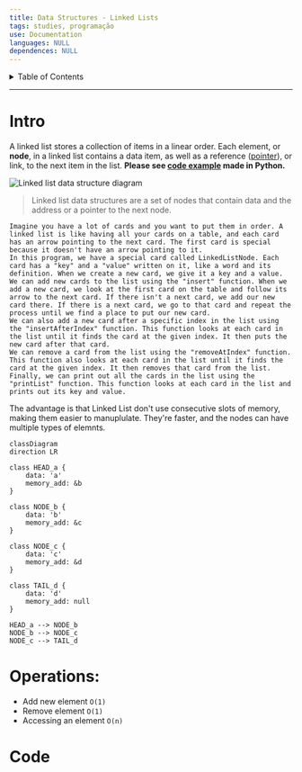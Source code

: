 ```yaml
---
title: Data Structures - Linked Lists
tags: studies, programação
use: Documentation
languages: NULL
dependences: NULL
---
```


<details> <summary>Table of Contents</summary>

- [Intro](#intro)
- [Operations:](#operations)
- [Code](#code)

</details>

---

# Intro

A linked list stores a collection of items in a linear order. Each element, or **node**, in a linked list contains a data item, as well as a reference ([pointer](Pointers.md)), or link, to the next item in the list. **Please see [code example](linked_list.py) made in Python.**

![Linked list data structure diagram](https://cdn.ttgtmedia.com/rms/onlineimages/sqlserver-linked_list_data_structure-f_mobile.png)
> Linked list data structures are a set of nodes that contain data and the address or a pointer to the next node.

	Imagine you have a lot of cards and you want to put them in order. A linked list is like having all your cards on a table, and each card has an arrow pointing to the next card. The first card is special because it doesn't have an arrow pointing to it.
	In this program, we have a special card called LinkedListNode. Each card has a "key" and a "value" written on it, like a word and its definition. When we create a new card, we give it a key and a value.
	We can add new cards to the list using the "insert" function. When we add a new card, we look at the first card on the table and follow its arrow to the next card. If there isn't a next card, we add our new card there. If there is a next card, we go to that card and repeat the process until we find a place to put our new card.
	We can also add a new card after a specific index in the list using the "insertAfterIndex" function. This function looks at each card in the list until it finds the card at the given index. It then puts the new card after that card.
	We can remove a card from the list using the "removeAtIndex" function. This function also looks at each card in the list until it finds the card at the given index. It then removes that card from the list.
	Finally, we can print out all the cards in the list using the "printList" function. This function looks at each card in the list and prints out its key and value.

The advantage is that Linked List don't use consecutive slots of memory, making them easier to manuplulate. They're faster, and the nodes can have multiple types of elemnts.

```mermaid
classDiagram
direction LR

class HEAD_a {
	data: 'a'
	memory_add: &b
}

class NODE_b {
	data: 'b'
	memory_add: &c
}

class NODE_c {
	data: 'c'
	memory_add: &d
}

class TAIL_d {
	data: 'd'
	memory_add: null
}

HEAD_a --> NODE_b
NODE_b --> NODE_c 
NODE_c --> TAIL_d
```

# Operations:
- Add new element `O(1)`
- Remove element `O(1)`
- Accessing an element `O(n)`

# Code
